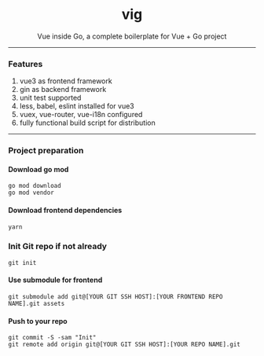 <h1 align="center">vig</h1>
<p align="center">
  Vue inside Go, a complete boilerplate for Vue + Go project
</p>


---

### Features

1. vue3 as frontend framework
2. gin as backend framework
3. unit test supported
4. less, babel, eslint installed for vue3
5. vuex, vue-router, vue-i18n configured
6. fully functional build script for distribution

---

### Project preparation

#### Download go mod
```
go mod download
go mod vendor
```

#### Download frontend dependencies
```
yarn
```

### Init Git repo if not already
```
git init
```

#### Use submodule for frontend
```shell
git submodule add git@[YOUR GIT SSH HOST]:[YOUR FRONTEND REPO NAME].git assets
```

#### Push to your repo
```shell
git commit -S -sam "Init"
git remote add origin git@[YOUR GIT SSH HOST]:[YOUR REPO NAME].git
```

